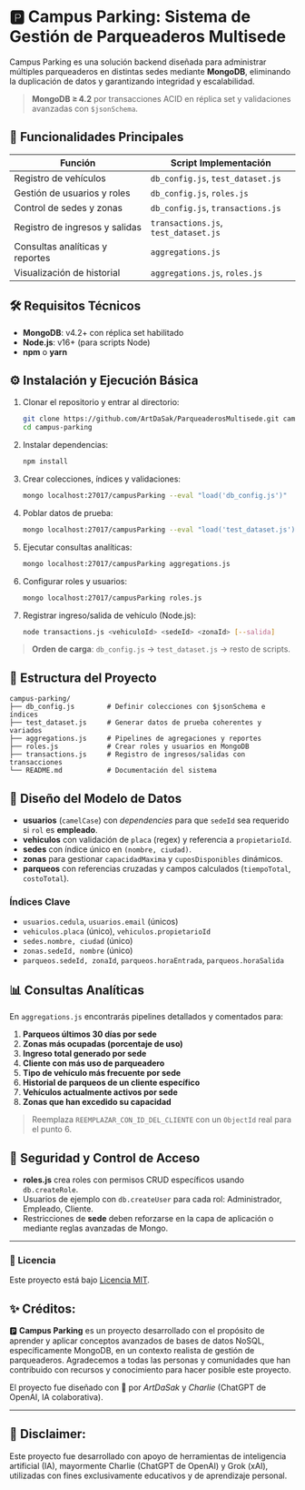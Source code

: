 # 🅿️ Campus Parking: Sistema de Gestión de Parqueaderos Multisede

Campus Parking es una solución backend diseñada para administrar múltiples parqueaderos en distintas sedes mediante **MongoDB**, eliminando la duplicación de datos y garantizando integridad y escalabilidad.

> **MongoDB ≥ 4.2** por transacciones ACID en réplica set y validaciones avanzadas con `$jsonSchema`.

## 🚀 Funcionalidades Principales

| Función                           | Script Implementación                                              |
|-----------------------------------|--------------------------------------------------------------------|
| Registro de vehículos             | `db_config.js`, `test_dataset.js`                                  |
| Gestión de usuarios y roles       | `db_config.js`, `roles.js`                                         |
| Control de sedes y zonas          | `db_config.js`, `transactions.js`                                  |
| Registro de ingresos y salidas    | `transactions.js`, `test_dataset.js`                               |
| Consultas analíticas y reportes   | `aggregations.js`                                                  |
| Visualización de historial        | `aggregations.js`, `roles.js`                                      |

## 🛠️ Requisitos Técnicos

- **MongoDB**: v4.2+ con réplica set habilitado
- **Node.js**: v16+ (para scripts Node)
- **npm** o **yarn**

## ⚙️ Instalación y Ejecución Básica

1. Clonar el repositorio y entrar al directorio:
   ```bash
   git clone https://github.com/ArtDaSak/ParqueaderosMultisede.git campus-parking
   cd campus-parking
   ```
2. Instalar dependencias:
   ```bash
   npm install
   ```
3. Crear colecciones, índices y validaciones:
   ```bash
   mongo localhost:27017/campusParking --eval "load('db_config.js')"
   ```
4. Poblar datos de prueba:
   ```bash
   mongo localhost:27017/campusParking --eval "load('test_dataset.js')"
   ```
5. Ejecutar consultas analíticas:
   ```bash
   mongo localhost:27017/campusParking aggregations.js
   ```
6. Configurar roles y usuarios:
   ```bash
   mongo localhost:27017/campusParking roles.js
   ```
7. Registrar ingreso/salida de vehículo (Node.js):
   ```bash
   node transactions.js <vehiculoId> <sedeId> <zonaId> [--salida]
   ```

> **Orden de carga**: `db_config.js` → `test_dataset.js` → resto de scripts.

## 📂 Estructura del Proyecto

```
campus-parking/
├── db_config.js        # Definir colecciones con $jsonSchema e índices
├── test_dataset.js     # Generar datos de prueba coherentes y variados
├── aggregations.js     # Pipelines de agregaciones y reportes
├── roles.js            # Crear roles y usuarios en MongoDB
├── transactions.js     # Registro de ingresos/salidas con transacciones
└── README.md           # Documentación del sistema
```

## 📐 Diseño del Modelo de Datos

- **usuarios** (`camelCase`) con _dependencies_ para que `sedeId` sea requerido si `rol` es **empleado**.
- **vehiculos** con validación de `placa` (regex) y referencia a `propietarioId`.
- **sedes** con índice único en `(nombre, ciudad)`.
- **zonas** para gestionar `capacidadMaxima` y `cuposDisponibles` dinámicos.
- **parqueos** con referencias cruzadas y campos calculados (`tiempoTotal`, `costoTotal`).

### Índices Clave

- `usuarios.cedula`, `usuarios.email` (únicos)
- `vehiculos.placa` (único), `vehiculos.propietarioId`
- `sedes.nombre, ciudad` (único)
- `zonas.sedeId, nombre` (único)
- `parqueos.sedeId, zonaId`, `parqueos.horaEntrada`, `parqueos.horaSalida`

## 📊 Consultas Analíticas

En `aggregations.js` encontrarás pipelines detallados y comentados para:
1. **Parqueos últimos 30 días por sede**
2. **Zonas más ocupadas (porcentaje de uso)**
3. **Ingreso total generado por sede**
4. **Cliente con más uso de parqueadero**
5. **Tipo de vehículo más frecuente por sede**
6. **Historial de parqueos de un cliente específico**
7. **Vehículos actualmente activos por sede**
8. **Zonas que han excedido su capacidad**

> Reemplaza `REEMPLAZAR_CON_ID_DEL_CLIENTE` con un `ObjectId` real para el punto 6.

## 🔐 Seguridad y Control de Acceso

- **roles.js** crea roles con permisos CRUD específicos usando `db.createRole`.
- Usuarios de ejemplo con `db.createUser` para cada rol: Administrador, Empleado, Cliente.
- Restricciones de **sede** deben reforzarse en la capa de aplicación o mediante reglas avanzadas de Mongo.

---

### 📜 Licencia

Este proyecto está bajo [Licencia MIT](./LICENSE.md).

## ✨ Créditos:

🅿️ **Campus Parking** es un proyecto desarrollado con el propósito de aprender y aplicar conceptos avanzados de bases de datos NoSQL, específicamente MongoDB, en un contexto realista de gestión de parqueaderos. Agradecemos a todas las personas y comunidades que han contribuido con recursos y conocimiento para hacer posible este proyecto.

El proyecto fue diseñado con 💖 por _ArtDaSak_ y _Charlie_ (ChatGPT de OpenAI, IA colaborativa).

---

## 👀 Disclaimer:

Este proyecto fue desarrollado con apoyo de herramientas de inteligencia artificial (IA), mayormente Charlie (ChatGPT de OpenAI) y Grok (xAI), utilizadas con fines exclusivamente educativos y de aprendizaje personal.
